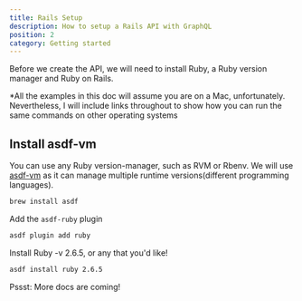 ```yaml
---
title: Rails Setup
description: How to setup a Rails API with GraphQL
position: 2
category: Getting started
---
```


Before we create the API, we will need to install Ruby, a Ruby version manager and Ruby on Rails.

<alert type="info">
*All the examples in this doc will assume you are on a Mac, unfortunately. Nevertheless, I will include links throughout to show how you can run the same commands on other operating systems
</alert>

## Install asdf-vm

You can use any Ruby version-manager, such as RVM or Rbenv. We will use [asdf-vm](https://asdf-vm.com) as it can manage multiple runtime versions(different programming languages).

<code-group>
  <code-block label="Brew" active>

  ```bash
  brew install asdf
  ```

</code-group>

Add the `asdf-ruby` plugin

```bash
asdf plugin add ruby
```

Install Ruby -v 2.6.5, or any that you'd like!

```bash
asdf install ruby 2.6.5
```



Pssst: More docs are coming!
